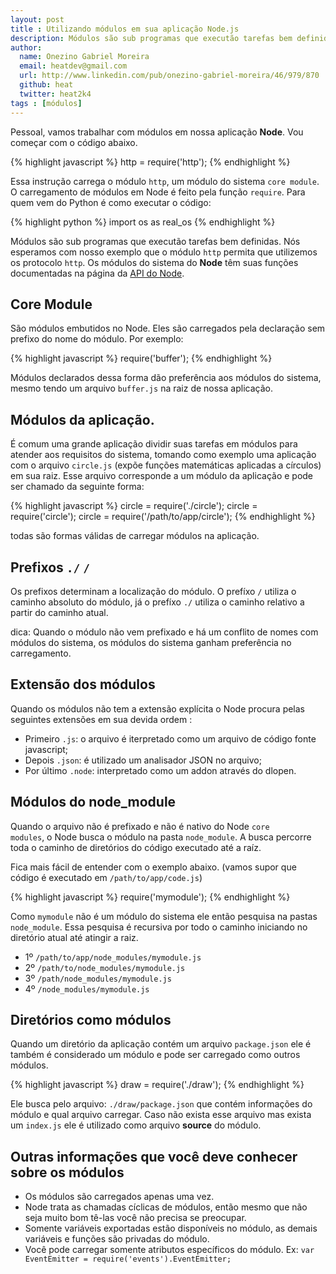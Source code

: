```yaml
---
layout: post
title : Utilizando módulos em sua aplicação Node.js
description: Módulos são sub programas que executão tarefas bem definidas. Os módulos do sistema do Node.js têm suas funções documentadas na página da API do Node.
author:
  name: Onezino Gabriel Moreira
  email: heatdev@gmail.com
  url: http://www.linkedin.com/pub/onezino-gabriel-moreira/46/979/870
  github: heat
  twitter: heat2k4
tags : [módulos]
---
```

Pessoal, vamos trabalhar com módulos em nossa aplicação **Node**. Vou começar com o código abaixo.

{% highlight javascript %}
http = require('http');
{% endhighlight %}

Essa instrução carrega o módulo <code>http</code>, um módulo do sistema <code>core module</code>.
O carregamento de módulos em Node é feito pela função <code>require</code>. Para quem vem do Python é como executar o código:

{% highlight python %}
import os as real_os
{% endhighlight %}

Módulos são sub programas que executão tarefas bem definidas. Nós esperamos com nosso exemplo que o módulo <code>http</code> permita que utilizemos os protocolo <code>http</code>. Os módulos do sistema do **Node** têm suas funções documentadas na página da [API do Node][].

## Core Module

São módulos embutidos no Node. Eles são carregados pela declaração sem prefixo do nome do módulo. Por exemplo:

{% highlight javascript %}
require('buffer');
{% endhighlight %}

Módulos declarados dessa forma dão preferência aos módulos do sistema, mesmo tendo um arquivo <code>buffer.js</code> na raiz de nossa aplicação.

## Módulos da aplicação.

É comum uma grande aplicação dividir suas tarefas em módulos para atender aos requisitos do sistema, tomando como exemplo uma aplicação com o arquivo <code>circle.js</code> (expõe funções matemáticas aplicadas a círculos) em sua raiz. Esse arquivo corresponde a um módulo da aplicação e pode ser chamado da seguinte forma:

{% highlight javascript %}
circle = require('./circle');
circle = require('circle');
circle = require('/path/to/app/circle');
{% endhighlight %}

todas são formas válidas de carregar módulos na aplicação.

## Prefixos <code>./</code> <code>/</code>

Os prefixos determinam a localização do módulo. O prefíxo <code>/</code> utiliza o caminho absoluto do módulo, já o prefíxo <code>./</code> utiliza o caminho relativo a partir do caminho atual.

dica: Quando o módulo não vem prefixado e há um conflito de nomes com módulos do sistema, os módulos do sistema ganham preferência no carregamento.

## Extensão dos módulos

Quando os módulos não tem a extensão explícita o Node procura pelas seguintes extensões em sua devida ordem :

- Primeiro <code>.js</code>: o arquivo é iterpretado como um arquivo de código fonte javascript;
- Depois <code>.json</code>: é utilizado um analisador JSON no arquivo;
- Por último <code>.node</code>: interpretado como um addon através do dlopen.

## Módulos do node_module

Quando o arquivo não é prefixado e não é nativo do Node <code>core modules</code>, o Node busca o módulo na pasta <code>node_module</code>. A busca percorre toda o caminho de diretórios do código executado até a raíz.

Fica mais fácil de entender com o exemplo abaixo. (vamos supor que código é executado em <code>/path/to/app/code.js</code>)

{% highlight javascript %}
require('mymodule');
{% endhighlight %}

Como <code>mymodule</code> não é um módulo do sistema ele então pesquisa na pastas <code>node_module</code>. Essa pesquisa é recursiva por todo o caminho iniciando no diretório atual até atingir a raiz.

- 1º <code>/path/to/app/node_modules/mymodule.js</code>
- 2º <code>/path/to/node_modules/mymodule.js</code>
- 3º <code>/path/node_modules/mymodule.js</code>
- 4º <code>/node_modules/mymodule.js</code>

## Diretórios como módulos

Quando um diretório da aplicação contém um arquivo <code>package.json</code> ele é também é considerado um módulo e pode ser carregado como outros módulos.

{% highlight javascript %}
draw = require('./draw');
{% endhighlight %}

Ele busca pelo arquivo: <code>./draw/package.json</code> que contém informações do módulo e qual arquivo carregar. Caso não exista esse arquivo mas exista um <code>index.js</code> ele é utilizado como arquivo **source** do módulo.

## Outras informações que você deve conhecer sobre os módulos

- Os módulos são carregados apenas uma vez.
- Node trata as chamadas cíclicas de módulos, então mesmo que não seja muito bom tê-las você não precisa se preocupar.
- Somente variáveis exportadas estão disponíveis no módulo, as demais variáveis e funções são privadas do módulo.
- Você pode carregar somente atributos específicos do módulo. Ex: <code>var EventEmitter = require('events').EventEmitter;</code>

[API do Node]: http://nodejs.org/api/